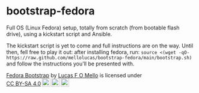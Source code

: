 # bootstrap-fedora
Full OS (Linux Fedora) setup, totally from scratch (from bootable flash drive), using a kickstart script and Ansible.

The kickstart script is yet to come and full instructions are on the way.
Until then, fell free to play it out: after installing fedora, run:
`source <(wget -qO- https://raw.github.com/mellolucas/bootstrap-fedora/main/bootstrap.sh)`
and follow the instructions you'll be presented with.

<p xmlns:cc="http://creativecommons.org/ns#" xmlns:dct="http://purl.org/dc/terms/"><a property="dct:title" rel="cc:attributionURL" href="https://github.com/mellolucas/bootstrap-fedora">Fedora Bootstrap</a> by <a rel="cc:attributionURL dct:creator" property="cc:attributionName" href="https://github.com/mellolucas">Lucas F O Mello</a> is licensed under <a href="http://creativecommons.org/licenses/by-sa/4.0/?ref=chooser-v1" target="_blank" rel="license noopener noreferrer" style="display:inline-block;">CC BY-SA 4.0<img style="height:22px!important;margin-left:3px;vertical-align:text-bottom;" src="https://mirrors.creativecommons.org/presskit/icons/cc.svg?ref=chooser-v1"><img style="height:22px!important;margin-left:3px;vertical-align:text-bottom;" src="https://mirrors.creativecommons.org/presskit/icons/by.svg?ref=chooser-v1"><img style="height:22px!important;margin-left:3px;vertical-align:text-bottom;" src="https://mirrors.creativecommons.org/presskit/icons/sa.svg?ref=chooser-v1"></a></p>
